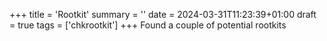 +++
title = 'Rootkit'
summary = ''
date = 2024-03-31T11:23:39+01:00
draft = true
tags = ['chkrootkit']
+++
Found a couple of potential rootkits
